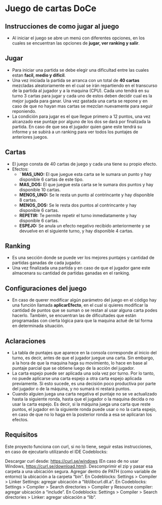 # Juego de cartas DoCe
## Instrucciones de como jugar al juego
- Al iniciar el juego se abre un menú con diferentes opciones, en los cuales se encuentran las opciones de **jugar, ver ranking y salir**.

## Jugar 

- Para iniciar una partida se debe elegir una dificultad entre las cuales estan **facil, medio y dificil**.
- Una vez iniciada la partida se arranca con un total de **40 cartas** mezcladas aleatoriamente en el cual se irán repartiendo en el transcurso de la partida al jugador y a la maquina (CPU). Cada uno tendrá en su turno 3 cartas para jugar y cada uno de estos deben decidir cual es la mejor jugada para ganar. Una vez gastada una carta se repone y en caso de que no hayan mas cartas se mezclan nuevamente para seguir reponiendo.
- La condición para jugar es el que llegue primero a 12 puntos, una vez alcanzado ese puntaje por alguno de los dos se dará por finalizada la partida. En caso de que sea el jugador quien gane este tendrá su informe y se subirá a un ranking para ver todos los puntajes de anteriores juegos.
## Cartas 
- El juego consta de 40 cartas de juego y cada una tiene su propio efecto.
 - Efectos:
	 - ¨**MAS_UNO:** El que juegue esta carta se le sumara un punto y hay disponible 6 cartas de este tipo.
	 - **MAS_DOS:** El que juegue esta carta se le sumara dos puntos y hay disponible 10 cartas.
	 - **MENOS_UNO:** Se le resta un punto al contrincante y hay disponible 8 cartas.
	 - **MENOS_DOS:** Se le resta dos puntos al contrincante y hay disponible 6 cartas.
	 - **REPETIR:** Te permite repetir el turno inmediatamente y hay disponible 6 cartas.
	 - **ESPEJO:** Se anula un efecto negativo recibido anteriormente y se devuelve en el siguiente turno, y hay disponible 4 cartas.

## Ranking 
- Es una sección donde se puede ver los mejores puntajes y cantidad de partidas ganadas de cada jugador.
- Una vez finalizada una partida y en caso de que el jugador gane este almacenara su cantidad de partidas ganadas en el ranking.

## Configuraciones del juego
- En caso de querer modificar algún parámetro del juego en el código hay una función llamada **aplicarEfecto**, en el cual si quieres modificar la cantidad de puntos que se suman o se restan al usar alguna carta podes hacerlo. También, se encuentran las de dificultades que están programadas con cierta lógica para que la maquina actué de tal forma en determinada situación.
## Aclaraciones
- La tabla de puntajes que aparece en la consola corresponde al inicio del turno, es decir, antes de que el jugador juegue una carta. Sin embargo, a la hora de que la maquina haga su movimiento, lo hace en base al puntaje parcial que se obtiene luego de la acción del jugador.
- La carta espejo puede ser aplicada una sola vez por turno. Por lo tanto, no puede aplicarse una carta espejo a otra carta espejo aplicada previamente. Si esto sucede, es una decisión poco productiva por parte del jugador o de la máquina, y no sumará ni restará puntos.
- Cuando alguien juega una carta negativa el puntaje no se ve actualizado hasta la siguiente ronda, hasta que el jugador o la maquina decida o no usar la carta espejo. Es decir, si la máquina juega una carta que reste puntos, el jugador en la siguiente ronda puede usar o no la carta espejo, en caso de que no lo haga en la posterior ronda a esa se aplicaran los efectos.
## Requisitos
Este proyecto funciona con curl, si no lo tiene, seguir estas instrucciones, en caso de ejecutarlo utilizando el IDE Codeblocks:

Descargar curl desde: https://curl.se/windows (En caso de no usar Windows, https://curl.se/download.html).
Descomprimir el zip y pasar esa carpeta a una ubicación segura.
Agregar dentro de PATH (como variable de entorno) la ubicación a la carpeta “bin”.
En Codeblocks: Settings > Compiler > Linker Settings: agregar ubicación a “lib\libcurl.dll.a”.
En Codeblocks: Settings > Compiler > Search directories > Compiler y Resource compiler: agregar ubicación a “include”.
En Codeblocks: Settings > Compiler > Search directories > Linker: agregar ubicación a “lib”.
